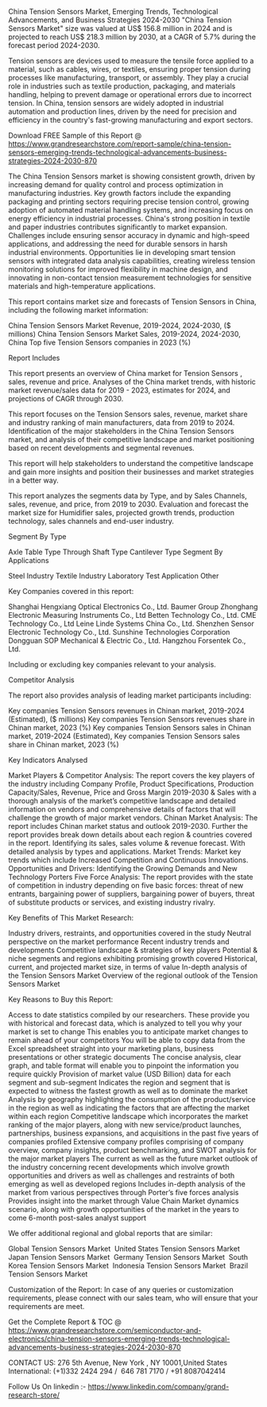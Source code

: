 China Tension Sensors Market, Emerging Trends, Technological Advancements, and Business Strategies 2024-2030
"China Tension Sensors Market" size was valued at US$ 156.8 million in 2024 and is projected to reach US$ 218.3 million by 2030, at a CAGR of 5.7% during the forecast period 2024-2030.

Tension sensors are devices used to measure the tensile force applied to a material, such as cables, wires, or textiles, ensuring proper tension during processes like manufacturing, transport, or assembly. They play a crucial role in industries such as textile production, packaging, and materials handling, helping to prevent damage or operational errors due to incorrect tension. In China, tension sensors are widely adopted in industrial automation and production lines, driven by the need for precision and efficiency in the country's fast-growing manufacturing and export sectors.

Download FREE Sample of this Report @ https://www.grandresearchstore.com/report-sample/china-tension-sensors-emerging-trends-technological-advancements-business-strategies-2024-2030-870

The China Tension Sensors market is showing consistent growth, driven by increasing demand for quality control and process optimization in manufacturing industries. Key growth factors include the expanding packaging and printing sectors requiring precise tension control, growing adoption of automated material handling systems, and increasing focus on energy efficiency in industrial processes. China's strong position in textile and paper industries contributes significantly to market expansion. Challenges include ensuring sensor accuracy in dynamic and high-speed applications, and addressing the need for durable sensors in harsh industrial environments. Opportunities lie in developing smart tension sensors with integrated data analysis capabilities, creating wireless tension monitoring solutions for improved flexibility in machine design, and innovating in non-contact tension measurement technologies for sensitive materials and high-temperature applications.

This report contains market size and forecasts of Tension Sensors in China, including the following market information:

China Tension Sensors Market Revenue, 2019-2024, 2024-2030, ($ millions)
China Tension Sensors Market Sales, 2019-2024, 2024-2030,
China Top five Tension Sensors companies in 2023 (%)

Report Includes

This report presents an overview of China market for Tension Sensors , sales, revenue and price. Analyses of the China market trends, with historic market revenue/sales data for 2019 - 2023, estimates for 2024, and projections of CAGR through 2030.

This report focuses on the Tension Sensors sales, revenue, market share and industry ranking of main manufacturers, data from 2019 to 2024. Identification of the major stakeholders in the China Tension Sensors market, and analysis of their competitive landscape and market positioning based on recent developments and segmental revenues.

This report will help stakeholders to understand the competitive landscape and gain more insights and position their businesses and market strategies in a better way.

This report analyzes the segments data by Type, and by Sales Channels, sales, revenue, and price, from 2019 to 2030. Evaluation and forecast the market size for Humidifier sales, projected growth trends, production technology, sales channels and end-user industry.

Segment By Type

Axle Table Type
Through Shaft Type
Cantilever Type
Segment By Applications

Steel Industry
Textile Industry
Laboratory
Test Application
Other

Key Companies covered in this report:

Shanghai Hengxiang Optical Electronics Co., Ltd.
Baumer Group
Zhonghang Electronic Measuring Instruments Co., Ltd
Betten Technology Co., Ltd.
CME Technology Co., Ltd
Leine Linde Systems China Co., Ltd.
Shenzhen Sensor Electronic Technology Co., Ltd.
Sunshine Technologies Corporation
Dongguan SOP Mechanical & Electric Co., Ltd.
Hangzhou Forsentek Co., Ltd.

Including or excluding key companies relevant to your analysis.

Competitor Analysis

The report also provides analysis of leading market participants including:

Key companies Tension Sensors revenues in Chinan market, 2019-2024 (Estimated), ($ millions)
Key companies Tension Sensors revenues share in Chinan market, 2023 (%)
Key companies Tension Sensors sales in Chinan market, 2019-2024 (Estimated),
Key companies Tension Sensors sales share in Chinan market, 2023 (%)

Key Indicators Analysed

Market Players & Competitor Analysis: The report covers the key players of the industry including Company Profile, Product Specifications, Production Capacity/Sales, Revenue, Price and Gross Margin 2019-2030 & Sales with a thorough analysis of the market’s competitive landscape and detailed information on vendors and comprehensive details of factors that will challenge the growth of major market vendors.
Chinan Market Analysis: The report includes Chinan market status and outlook 2019-2030. Further the report provides break down details about each region & countries covered in the report. Identifying its sales, sales volume & revenue forecast. With detailed analysis by types and applications.
Market Trends: Market key trends which include Increased Competition and Continuous Innovations.
Opportunities and Drivers: Identifying the Growing Demands and New Technology
Porters Five Force Analysis: The report provides with the state of competition in industry depending on five basic forces: threat of new entrants, bargaining power of suppliers, bargaining power of buyers, threat of substitute products or services, and existing industry rivalry.

Key Benefits of This Market Research:

Industry drivers, restraints, and opportunities covered in the study
Neutral perspective on the market performance
Recent industry trends and developments
Competitive landscape & strategies of key players
Potential & niche segments and regions exhibiting promising growth covered
Historical, current, and projected market size, in terms of value
In-depth analysis of the Tension Sensors Market
Overview of the regional outlook of the Tension Sensors Market

Key Reasons to Buy this Report:

Access to date statistics compiled by our researchers. These provide you with historical and forecast data, which is analyzed to tell you why your market is set to change
This enables you to anticipate market changes to remain ahead of your competitors
You will be able to copy data from the Excel spreadsheet straight into your marketing plans, business presentations or other strategic documents
The concise analysis, clear graph, and table format will enable you to pinpoint the information you require quickly
Provision of market value (USD Billion) data for each segment and sub-segment
Indicates the region and segment that is expected to witness the fastest growth as well as to dominate the market
Analysis by geography highlighting the consumption of the product/service in the region as well as indicating the factors that are affecting the market within each region
Competitive landscape which incorporates the market ranking of the major players, along with new service/product launches, partnerships, business expansions, and acquisitions in the past five years of companies profiled
Extensive company profiles comprising of company overview, company insights, product benchmarking, and SWOT analysis for the major market players
The current as well as the future market outlook of the industry concerning recent developments which involve growth opportunities and drivers as well as challenges and restraints of both emerging as well as developed regions
Includes in-depth analysis of the market from various perspectives through Porter’s five forces analysis
Provides insight into the market through Value Chain
Market dynamics scenario, along with growth opportunities of the market in the years to come
6-month post-sales analyst support

We offer additional regional and global reports that are similar:

Global Tension Sensors Market 
United States Tension Sensors Market 
Japan Tension Sensors Market 
Germany Tension Sensors Market 
South Korea Tension Sensors Market 
Indonesia Tension Sensors Market 
Brazil Tension Sensors Market

Customization of the Report: In case of any queries or customization requirements, please connect with our sales team, who will ensure that your requirements are meet.

Get the Complete Report & TOC @ https://www.grandresearchstore.com/semiconductor-and-electronics/china-tension-sensors-emerging-trends-technological-advancements-business-strategies-2024-2030-870

CONTACT US:
276 5th Avenue, New York , NY 10001,United States
International: (+1)332 2424 294 /  646 781 7170 / +91 8087042414

Follow Us On linkedin :- https://www.linkedin.com/company/grand-research-store/
